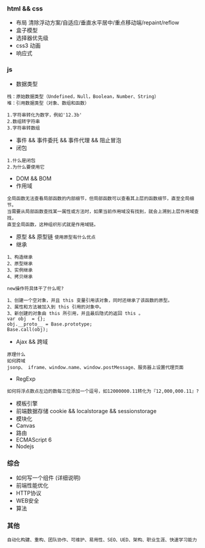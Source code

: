 
### html && css

* 布局  清除浮动方案/自适应/垂直水平居中/重点移动端/repaint/reflow
* 盒子模型  
* 选择器优先级
* css3 动画
* 响应式

### js

* 数据类型

```
栈：原始数据类型（Undefined，Null，Boolean，Number、String） 
堆：引用数据类型（对象、数组和函数）

1.字符串转化为数字，例如'12.3b'
2.数组转字符串
3.字符串转数组

```
* 事件 && 事件委托 && 事件代理 && 阻止冒泡
* 闭包
```
1.什么是闭包
2.为什么要使用它
```
* DOM && BOM
* 作用域
```
全局函数无法查看局部函数的内部细节，但局部函数可以查看其上层的函数细节，直至全局细节。
当需要从局部函数查找某一属性或方法时，如果当前作用域没有找到，就会上溯到上层作用域查找，
直至全局函数，这种组织形式就是作用域链。
```
* 原型 && 原型链  `使用原型有什么优点` 
* 继承
```
1、构造继承
2、原型继承
3、实例继承
4、拷贝继承

new操作符具体干了什么呢?

1、创建一个空对象，并且 this 变量引用该对象，同时还继承了该函数的原型。
2、属性和方法被加入到 this 引用的对象中。
3、新创建的对象由 this 所引用，并且最后隐式的返回 this 。
var obj  = {};
obj.__proto__ = Base.prototype;
Base.call(obj);
```
* Ajax && 跨域 
```
原理什么
如何跨域
jsonp、 iframe、window.name、window.postMessage、服务器上设置代理页面
```
* RegExp
```
如何将浮点数点左边的数每三位添加一个逗号，如12000000.11转化为『12,000,000.11』?
```
* 模板引擎
* 前端数据存储 cookie && localstorage && sessionstorage
* 模块化 
* Canvas
* 路由
* ECMAScript 6
* Nodejs

### 综合

* 如何写一个组件 (详细说明)
* 前端性能优化
* HTTP协议
* WEB安全
* 算法

### 其他

```
自动化构建、重构、团队协作、可维护、易用性、SEO、UED、架构、职业生涯、快速学习能力
```




